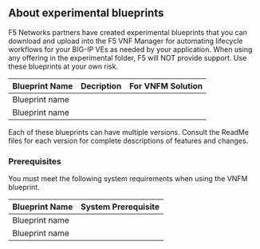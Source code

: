 ## About experimental blueprints
F5 Networks partners have created experimental blueprints that you can download and upload into the F5 VNF Manager for automating lifecycle workflows for your BIG-IP VEs as needed by your application. When using any offering in the experimental folder, F5 will NOT provide support. Use these blueprints at your own risk.

| Blueprint Name                | Decription                                | For VNFM Solution        | 
| ------------------------------| :-----------------------------------------| :------------------------|
| Blueprint name                |                                           |                          |
| Blueprint name                |                                           |                          |


Each of these blueprints can have multiple versions. Consult the ReadMe files for each version for complete descriptions of features and changes.

### Prerequisites
You must meet the following system requirements when using the VNFM blueprint.

| Blueprint Name                | System Prerequisite                             | 
| ------------------------------| :-----------------------------------------------|
| Blueprint name                |                                                 | 
| Blueprint name                |                                                 | 
